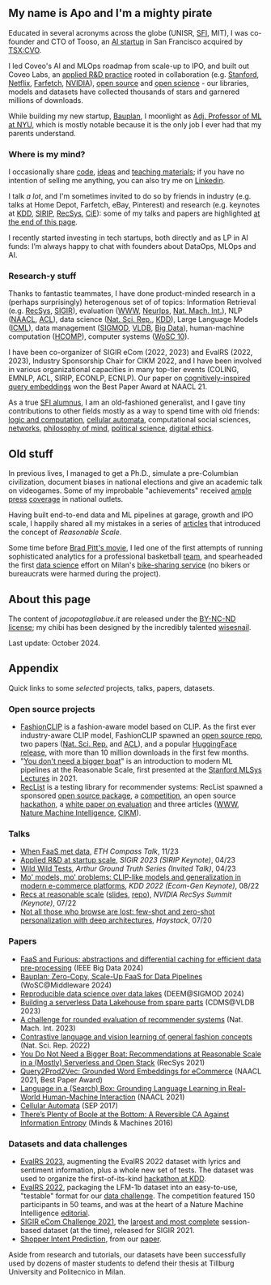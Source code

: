 ## My name is Apo and I'm a mighty pirate

Educated in several acronyms across the globe (UNISR, [SFI](https://www.santafe.edu/engage/learn/alumni/jacopo-tagliabue), MIT), I was co-founder and CTO of Tooso, an [AI startup](https://www.gartner.com/en/documents/3913700/cool-vendors-in-digital-commerce) in San Francisco acquired by [TSX:CVO](https://www.coveo.com/en/company/news-releases/2019/coveo-acquires-tooso).

I led Coveo's AI and MLOps roadmap from scale-up to IPO, and built out Coveo Labs, an [applied R&D practice](https://medium.com/the-techlife/applied-research-at-reasonable-scale-8a74d2beed89) rooted in collaboration (e.g. [Stanford](https://www.nature.com/articles/s41598-022-23052-9), [Netflix](https://arxiv.org/pdf/2303.11761.pdf), [Farfetch](https://aclanthology.org/2022.ecnlp-1.22/), [NVIDIA](https://rdcu.be/c4dXy)), [open source](https://github.com/jacopotagliabue) and [open science](https://github.com/coveooss/SIGIR-ecom-data-challenge) - our libraries, models and datasets have collected thousands of stars and garnered millions of downloads.

While building my new startup, [Bauplan](https://www.bauplanlabs.com/), I moonlight as [Adj. Professor of ML at NYU](https://github.com/jacopotagliabue/MLSys-NYU-2022), which is mostly notable because it is the only job I ever had that my parents understand.

### Where is my mind?

I occasionally share [code](https://github.com/jacopotagliabue), [ideas](https://scholar.google.com/citations?user=NDX19U0AAAAJ&hl=en) and [teaching materials](https://github.com/jacopotagliabue/MLSys-NYU-2022); if you have no intention of selling me anything, you can also try me on [Linkedin](https://www.linkedin.com/in/jacopotagliabue/).

I talk _a lot_, and I'm sometimes invited to do so by friends in industry (e.g. talks at Home Depot, Farfetch, eBay, Pinterest) and research (e.g. keynotes at [KDD](public/ADKDD_talk_Aug_2023.pdf), [SIRIP](public/SIRIP_2023_keynote.pdf), [RecSys](https://orsum.inesctec.pt/orsum2023/keynote.php), [CiE](public/are_we_there_yet.pdf)): some of my talks and papers are highlighted [at the end of this page](#appendix).

I recently started investing in tech startups, both directly and as LP in AI funds: I’m always happy to chat with founders about DataOps, MLOps and AI.

### Research-y stuff

Thanks to fantastic teammates, I have done product-minded research in a (perhaps surprisingly) heterogenous set of of topics: Information Retrieval (e.g. [RecSys](https://dl.acm.org/doi/10.1145/3383313.3411477), [SIGIR](https://arxiv.org/abs/2107.03256)), evaluation ([WWW](https://arxiv.org/abs/2111.09963), [NeurIps](https://arxiv.org/abs/2110.13601), [Nat. Mach. Int.](https://www.nature.com/articles/s42256-022-00606-0)), NLP ([NAACL](https://aclanthology.org/2021.naacl-main.348/), [ACL](https://aclanthology.org/2020.ecnlp-1.2/)), data science ([Nat. Sci. Rep.](https://www.nature.com/articles/s41598-022-23052-9), [KDD](https://arxiv.org/pdf/1907.00400)), Large Language Models ([ICML](https://arxiv.org/abs/2402.05863)), data management ([SIGMOD](https://dl.acm.org/doi/abs/10.1145/3650203.3663335), [VLDB](https://arxiv.org/abs/2308.05368), [Big Data](https://arxiv.org/pdf/2411.08203)), human-machine computation ([HCOMP](https://www.humancomputation.com/2019/assets/papers/113.pdf)), computer systems ([WoSC 10](https://arxiv.org/pdf/2410.17465)).

I have been co-organizer of SIGIR eCom (2022, 2023) and EvalRS (2022, 2023), Industry Sponsorship Chair for CIKM 2022, and I have been involved in various organizational capacities in many top-tier events (COLING, EMNLP, ACL, SIRIP, ECONLP, ECNLP). Our paper on [cognitively-inspired query embeddings](https://aclanthology.org/2021.naacl-industry.20/) won the Best Paper Award at NAACL 21.

As a true [SFI alumnus](https://www.santafe.edu/engage/learn/alumni/jacopo-tagliabue), I am an old-fashioned generalist, and I gave tiny contributions to other fields mostly as a way to spend time with old friends: [logic and computation](https://academic.oup.com/logcom/article-abstract/32/6/1129/6548838?redirectedFrom=fulltext), [cellular automata](https://philpapers.org/archive/BERTPO-77.pdf), computational social sciences, [networks](https://appliednetsci.springeropen.com/articles/10.1007/s41109-017-0029-0), [philosophy of mind](https://link.springer.com/article/10.1007/s11023-013-9332-4), [political science](https://www.tandfonline.com/doi/full/10.1080/23248823.2023.2175124), [digital ethics](https://link.springer.com/article/10.1007/s11023-023-09644-y).

## Old stuff

In previous lives, I managed to get a Ph.D., simulate a pre-Columbian civilization, document biases in national elections and give an academic talk on videogames. Some of my improbable "achievements" received [ample](http://milano.corriere.it/milano/notizie/cronaca/13_settembre_18/ciclobby-censimento-biciclette-mobilita-sostenibile-2223163930809.shtml) [press](public/il_foglio_02_2023.pdf) [coverage](public/isport_gazzetta.pdf) in national outlets. 

Having built end-to-end data and ML pipelines at garage, growth and IPO scale, I happily shared all my mistakes in a series of [articles](https://towardsdatascience.com/tagged/mlops-without-much-ops) that introduced the concept of _Reasonable Scale_.

Some time before [Brad Pitt's movie](https://en.wikipedia.org/wiki/Moneyball_(film)), I led one of the first attempts of running sophisticated analytics for a professional basketball [team](http://www.olimpiamilano.com/en/), and spearheaded the first [data science](https://vimeo.com/74664341) effort on Milan's [bike-sharing service](public/PedalaMi.pdf) (no bikers or bureaucrats were harmed during the project).

## About this page

The content of _jacopotagliabue.it_ are released under the [BY-NC-ND license](https://creativecommons.org/licenses/by-nc-nd/3.0/); my chibi has been designed by the incredibly talented [wisesnail](https://www.instagram.com/wisesnail/?hl=en). 

Last update: October 2024. 

## Appendix

Quick links to some _selected_ projects, talks, papers, datasets.

### Open source projects

* [FashionCLIP](https://huggingface.co/patrickjohncyh/fashion-clip) is a fashion-aware model based on CLIP. As the first ever industry-aware CLIP model, FashionCLIP spawned an [open source repo](https://github.com/patrickjohncyh/fashion-clip), two papers ([Nat. Sci. Rep.](https://www.nature.com/articles/s41598-022-23052-9) and [ACL](https://aclanthology.org/2022.ecnlp-1.22/)), and a popular [HuggingFace release](https://huggingface.co/patrickjohncyh/fashion-clip), with more than 10 million downloads in the first few months. 
* "[You don't need a bigger boat](https://github.com/jacopotagliabue/you-dont-need-a-bigger-boat)" is an introduction to modern ML pipelines at the Reasonable Scale, first presented at the [Stanford MLSys Lectures](https://www.youtube.com/watch?v=Ndxpo4PeEms) in 2021.
* [RecList](http://reclist.io/) is a testing library for recommender systems: RecList spawned a sponsored [open source package](https://github.com/jacopotagliabue/reclist), a [competition](https://reclist.io/cikm2022-cup/), an open source [hackathon](https://github.com/RecList/evalRS-KDD-2023), a [white paper on evaluation](https://arxiv.org/pdf/2304.10621.pdf) and three articles ([WWW](https://dl.acm.org/doi/abs/10.1145/3487553.3524215), [Nature Machine Intelligence](https://www.nature.com/articles/s42256-022-00606-0), [CIKM](https://ceur-ws.org/Vol-3318/keynote3.pdf)).

### Talks

* [When FaaS met data](https://systems.ethz.ch/research/compass/when_faas_met_data.html), _ETH Compass Talk_, 11/23
* [Applied R&D at startup scale](public/SIRIP_2023_keynote.pdf), _SIGIR 2023 (SIRIP Keynote)_, 04/23
* [Wild Wild Tests](https://www.youtube.com/watch?v=EAjoTnyVGFs), _Arthur Ground Truth Series (Invited Talk)_, 04/23
* [Mo' models, mo' problems: CLIP-like models and generalization in modern e-commerce platforms](public/kdd_final_2022_keynote.pdf), _KDD 2022 (Ecom-Gen Keynote)_, 08/22
* [Recs at reasonable scale](https://youtu.be/9rouLchcC0k?t=147) ([slides](https://github.com/jacopotagliabue/recs-at-resonable-scale/blob/main/slides/NVIDIA_RECSYS_SUMMIT_JT.pdf), [repo](https://github.com/jacopotagliabue/recs-at-resonable-scale)), _NVIDIA RecSys Summit (Keynote)_, 07/22
* [Not all those who browse are lost: few-shot and zero-shot personalization with deep architectures](https://www.youtube.com/watch?v=PFfSiE4CGPY), _Haystack_, 07/20

### Papers

* [FaaS and Furious: abstractions and differential caching for efficient data pre-processing](https://arxiv.org/pdf/2411.08203) (IEEE Big Data 2024)
* [Bauplan: Zero-Copy, Scale-Up FaaS for Data Pipelines](https://arxiv.org/pdf/2410.17465) (WoSC@Middleware 2024) 
* [Reproducible data science over data lakes](https://dl.acm.org/doi/abs/10.1145/3650203.3663335) (DEEM@SIGMOD 2024)
* [Building a serverless Data Lakehouse from spare parts](https://arxiv.org/pdf/2308.05368.pdf) (CDMS@VLDB 2023)
* [A challenge for rounded evaluation of recommender systems](https://www.nature.com/articles/s42256-022-00606-0) (Nat. Mach. Int. 2023)
* [Contrastive language and vision learning of general fashion concepts](https://www.nature.com/articles/s41598-022-23052-9) (Nat. Sci. Rep. 2022)
* [You Do Not Need a Bigger Boat: Recommendations at Reasonable Scale in a (Mostly) Serverless and Open Stack](https://dl.acm.org/doi/abs/10.1145/3460231.3474604) (RecSys 2021)
* [Query2Prod2Vec: Grounded Word Embeddings for eCommerce](https://aclanthology.org/2021.naacl-industry.20/) (NAACL 2021, Best Paper Award)
* [Language in a (Search) Box: Grounding Language Learning in Real-World Human-Machine Interaction](https://aclanthology.org/2021.naacl-main.348/) (NAACL 2021)
* [Cellular Automata](https://plato.stanford.edu/entries/cellular-automata/) (SEP 2017) 
* [There’s Plenty of Boole at the Bottom: A Reversible CA Against Information Entropy](https://philpapers.org/archive/BERTPO-77.pdf) (Minds & Machines 2016)

### Datasets and data challenges

* [EvalRS 2023](https://github.com/RecList/evalRS-KDD-2023), augmenting the EvalRS 2022 dataset with lyrics and sentiment information, plus a whole new set of tests. The dataset was used to organize the first-of-its-kind [hackathon at KDD](https://arxiv.org/pdf/2304.07145.pdf).
* [EvalRS 2022](https://github.com/RecList/evalRS-CIKM-2022/blob/main/README.md), packaging the LFM-1b dataset into an easy-to-use, "testable" format for our [data challenge](https://arxiv.org/abs/2207.05772). The competition featured 150 participants in 50 teams, and was at the heart of a Nature Machine Intelligence [editorial](https://www.nature.com/articles/s42256-023-00631-7).
* [SIGIR eCom Challenge 2021](https://github.com/coveooss/SIGIR-ecom-data-challenge), the [largest and most complete](https://arxiv.org/abs/2104.09423) session-based dataset (at the time), released for SIGIR 2021.
* [Shopper Intent Prediction](https://github.com/coveooss/shopper-intent-prediction-nature-2020), from our [paper](https://www.nature.com/articles/s41598-020-73622-y.epdf?sharing_token=tydJezcxTZvP8cNEDsAKn9RgN0jAjWel9jnR3ZoTv0NoB1nwg3Wgf_mP0ktAdV_HGxUxXaNdBCErP1Zck0ibhFGwRrt0xq-Uy2wNz5DkwbFN44Mxzwb3WdN593RbqBFNucB9hEgd3EFvTZaqO9reUDDlh-mybSw5d1-G04RfdBQ%3D).

Aside from research and tutorials, our datasets have been successfully used by dozens of master students to defend their thesis at Tillburg University and Politecnico in Milan.
